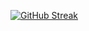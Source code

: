 [![GitHub Streak](https://streak-stats.demolab.com/?user=DenverCoder1&theme=blue-green)](https://git.io/streak-stats)
